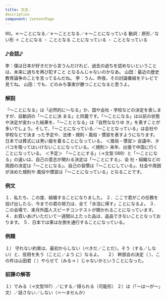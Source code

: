 ```yaml
---
title: 文法：
description
component: ContentPage
---
```



90。＊～ことになる／＊～こととなる／＊～ことになっている
動詞：原形／ない形 ＋ ことになる ・
こととなる
ことになっている ・
こととなっている
### ♪会話♪
李：僕は日本が好きだから言うんだけれど、過去の過ちを認めないということは、未来に過ちを再び犯すこと となるんじゃないのかなあ。
山田：最近の歴史教育論争のことを言ってるんだね。
李：うん、昨夜、その討論番組をテレビで見てね。
山田：でも、どのみち事実が勝つことになると思うよ。
### 解説
「～ことになる」は「必然的に～なる」か、国や会社・学校などの決定を表しますが、自動詞の「～ことに決 まる」と同義です。「～ことになる」は以前の状態や決定が変わった結果を、「～こととなる」は「自然ななりゆ き」を表すことが多いでしょう。そして、「～ことになっている／～こととなっている」は会社や学校などで決ま った予定や、法律・規則・風俗・慣習を表すようになります。
日本では葬式には黒い服を着ることになっている。 ＜風俗・慣習＞ 会議中、タバコを吸ってはいけないことになっている。＜規則＞ 来年、出張で中国に行くことになっている。 ＜予定＞
「～ことにする」（→文型 089）と「～ことになる」の違いは、自己の意志が関わる決定は「～ことにする」、会 社・組織などの周囲の決定は「～ことになる」、自己の習慣は「～ことにしている」、社会や周囲が決めた規則や 風俗や慣習は「～ことになっている」となることです。
### 例文
１．私たち、この度、結婚することになりました。
２．ここで君がこの任務を投げ出したら、今までの君の努力は、全て「水泡に帰す」ことになるよ。
３．この会場で、来月外国人スピーチコンテストが開かれることになっています。
４．お買いあげいただいて一週間以上たった品は、返品できないこととなっております。
５．日本では車は左側を通行することになっている。
### 例題
１） 守れない約束は、最初からしない（べきだ／ことだ）。そう（する／しない）と、信用を失う（ことに／よう
に）なるよ。    
２） 幹部会の決定（ ）、この件は山田君（ ）やらせて（みる→ ）じゃないかということになった。
### 前課の解答
１）でみる（→文型197）／にする／得られる（可能形）
２）は（「～は～が～」文）／話さない／しない（＝～ませんか）
